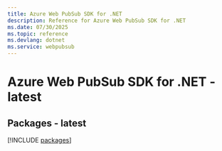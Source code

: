 ```yaml
---
title: Azure Web PubSub SDK for .NET
description: Reference for Azure Web PubSub SDK for .NET
ms.date: 07/30/2025
ms.topic: reference
ms.devlang: dotnet
ms.service: webpubsub
---
```

# Azure Web PubSub SDK for .NET - latest
## Packages - latest
[!INCLUDE [packages](web-pubsub-index.md)]
